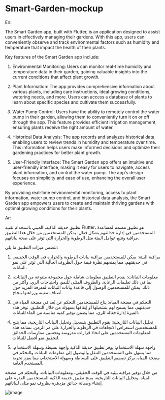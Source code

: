 # Smart-Garden-mockup

En:

The Smart Garden app, built with Flutter, is an application designed to assist users in effectively managing their gardens. With this app, users can conveniently observe and track environmental factors such as humidity and temperature that impact the health of their plants.

Key features of the Smart Garden app include:

1. Environmental Monitoring: Users can monitor real-time humidity and temperature data in their garden, gaining valuable insights into the current conditions that affect plant growth.

2. Plant Information: The app provides comprehensive information about various plants, including care instructions, ideal growing conditions, watering needs, and more. Users can access a database of plants to learn about specific species and cultivate them successfully.

3. Water Pump Control: Users have the ability to remotely control the water pump in their garden, allowing them to conveniently turn it on or off through the app. This feature provides efficient irrigation management, ensuring plants receive the right amount of water.

4. Historical Data Analysis: The app records and analyzes historical data, enabling users to review trends in humidity and temperature over time. This information helps users make informed decisions and optimize their gardening practices for better plant growth.

5. User-Friendly Interface: The Smart Garden app offers an intuitive and user-friendly interface, making it easy for users to navigate, access plant information, and control the water pump. The app's design focuses on simplicity and ease of use, enhancing the overall user experience.

By providing real-time environmental monitoring, access to plant information, water pump control, and historical data analysis, the Smart Garden app empowers users to create and maintain thriving gardens with optimal growing conditions for their plants.



Ar:

تطبيق حديقة الذكية، المبني باستخدام تقنية Flutter، هو تطبيق مصمم لمساعدة المستخدمين في إدارة حدائقهم بشكل فعال. يمكن للمستخدمين من خلال هذا التطبيق مراقبة وتتبع عوامل البيئة مثل الرطوبة والحرارة التي تؤثر على صحة نباتاتهم.

تتضمن ميزات التطبيق ما يلي:

1. مراقبة البيئة: يمكن للمستخدمين مراقبة بيانات الرطوبة والحرارة في الوقت الحقيقي في حديقتهم، مما يمنحهم نظرة قيمة حول الظروف الحالية التي تؤثر على نمو النباتات.

2. معلومات النباتات: يقدم التطبيق معلومات شاملة حول مجموعة متنوعة من النباتات، بما في ذلك تعليمات الرعاية، والظروف المثلى للنمو، واحتياجات الري، وأكثر من ذلك. يمكن للمستخدمين الوصول إلى قاعدة بيانات النباتات لمعرفة المزيد حول أصناف معينة وزراعتها بنجاح.

3. التحكم في مضخة المياه: يتاح للمستخدمين التحكم عن بُعد في مضخة المياه في حديقتهم، مما يسمح لهم بتشغيلها أو إيقافها بسهولة من خلال التطبيق. توفر هذه الميزة إدارة فعالة للري، مما يضمن توفير كمية مناسبة من الماء للنباتات.

4. تحليل البيانات التاريخية: يقوم التطبيق بتسجيل وتحليل البيانات التاريخية، مما يتيح للمستخدمين استعراض الاتجاهات في الرطوبة والحرارة على مر الزمن. تساعد هذه المعلومات المستخدمين على اتخاذ قرارات مدروسة وتحسين ممارسات الحدائق لتحقيق نمو أفضل للنباتات.

5. واجهة سهلة الاستخدام: يوفر تطبيق حديقة الذكية واجهة بسيطة وسهلة الاستخدام، مما يسهل على المستخدمين التنقل والوصول إلى معلومات النباتات والتحكم في مضخة المياه. يركز تصميم التطبيق على البساطة وسهولة الاستخدام، مما يعزز تجربة المستخدم العامة.

من خلال توفير مراقبة بيئية في الوقت الحقيقي، ومعلومات النباتات، والتحكم في مضخة المياه، وتحليل البيانات التاريخية، يمنح تطبيق حديقة الذكية المستخدمين القدرة على إنشاء وصيانة حدائق مزدهرة بظروف نمو مثلى لنباتاتهم.


![image](https://github.com/mohaba7ri/Smart-Garden-mockup/assets/66406628/2fc0cc5b-8fd1-4f30-aa22-295e93a54184)

